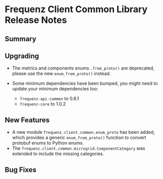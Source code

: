 # Frequenz Client Common Library Release Notes

## Summary

<!-- Here goes a general summary of what this release is about -->

## Upgrading

- The metrics and components enums `.from_proto()` are deprecated, please use the new `enum_from_proto()` instead.
- Some minimum dependencies have been bumped, you might need to update your minimum dependencies too:

    * `frequenz-api-common` to 0.6.1
    * `frequenz-core` to 1.0.2

## New Features

- A new module `frequenz.client.common.enum_proto` has been added, which provides a generic `enum_from_proto()` function to convert protobuf enums to Python enums.
- The `frequenz.client.common.microgrid.ComponentCategory` was extended to include the missing categories.

## Bug Fixes

<!-- Here goes notable bug fixes that are worth a special mention or explanation -->
